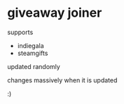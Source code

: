 
# giveaway joiner

supports
  * indiegala
  * steamgifts

updated randomly

changes massively when it is updated

:)

